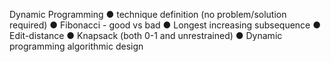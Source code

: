 Dynamic Programming
● technique definition (no problem/solution required)
● Fibonacci - good vs bad
● Longest increasing subsequence
● Edit-distance
● Knapsack (both 0-1 and unrestrained)
● Dynamic programming algorithmic design